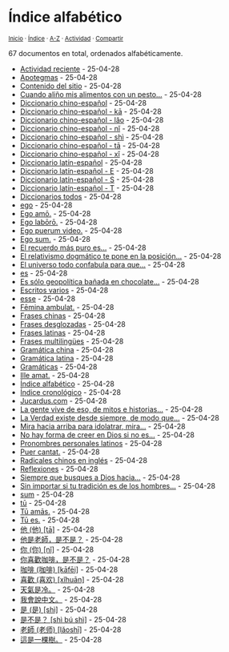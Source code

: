 # Índice alfabético
<sup>[Inicio](https://github.com/jucardus/jucardus.github.io/blob/main/readme.md) · [Índice](https://github.com/jucardus/jucardus.github.io/blob/main/readme.md#contenido) · [A-Z](https://github.com/jucardus/jucardus.github.io/blob/main/indices/alfabetico.md) · [Actividad](https://github.com/jucardus/jucardus.github.io/blob/main/indices/actividad.md) · [Compartir](https://x.com/intent/tweet?text=%C3%8Dndice%20alfab%C3%A9tico%20de%20las%20entradas%20en%20Jucardus.%0A%E2%86%92%20https%3A%2F%2Fgithub.com%2Fjucardus%2Frepo%2Fblob%2Fmain%2Findices%2Falfabetico.md%0A%0A%23indcs_jucardus%0A%40jucardus)</sup>

67 documentos en total, ordenados alfabéticamente.

* [Actividad reciente](https://jucardus.github.io/indices/actividad.html) - 25-04-28
* [Apotegmas](https://jucardus.github.io/indices/apotegmas.html) - 25-04-28
* [Contenido del sitio](https://jucardus.github.io/contenido/contenido.html) - 25-04-28
* [Cuando aliño mis alimentos con un pesto...](https://jucardus.github.io/contenido/c/u/a/cuando-alino-mis-alimentos-con.html) - 25-04-28
* [Diccionario chino-español](https://jucardus.github.io/indices/chino-espanol.html) - 25-04-28
* [Diccionario chino-español - kā](https://jucardus.github.io/indices/chino-espanol-ka1.html) - 25-04-28
* [Diccionario chino-español - lǎo](https://jucardus.github.io/indices/chino-espanol-lao3.html) - 25-04-28
* [Diccionario chino-español - nǐ](https://jucardus.github.io/indices/chino-espanol-ni3.html) - 25-04-28
* [Diccionario chino-español - shì](https://jucardus.github.io/indices/chino-espanol-shi4.html) - 25-04-28
* [Diccionario chino-español - tā](https://jucardus.github.io/indices/chino-espanol-ta1.html) - 25-04-28
* [Diccionario chino-español - xǐ](https://jucardus.github.io/indices/chino-espanol-xi3.html) - 25-04-28
* [Diccionario latín-español](https://jucardus.github.io/indices/latin-espanol.html) - 25-04-28
* [Diccionario latín-español - E](https://jucardus.github.io/indices/latin-espanol-e.html) - 25-04-28
* [Diccionario latín-español - S](https://jucardus.github.io/indices/latin-espanol-s.html) - 25-04-28
* [Diccionario latín-español - T](https://jucardus.github.io/indices/latin-espanol-t.html) - 25-04-28
* [Diccionarios todos](https://jucardus.github.io/indices/diccionarios.html) - 25-04-28
* [ego](https://jucardus.github.io/contenido/e/g/o/ego.html) - 25-04-28
* [Ego amō.](https://jucardus.github.io/contenido/e/g/o/ego-amo.html) - 25-04-28
* [Ego labōrō.](https://jucardus.github.io/contenido/e/g/o/ego-laboro.html) - 25-04-28
* [Ego puerum video.](https://jucardus.github.io/contenido/e/g/o/ego-puerum-video.html) - 25-04-28
* [Ego sum.](https://jucardus.github.io/contenido/e/g/o/ego-sum.html) - 25-04-28
* [El recuerdo más puro es...](https://jucardus.github.io/contenido/e/l/r/el-recuerdo-mas-puro-es.html) - 25-04-28
* [El relativismo dogmático te pone en la posición...](https://jucardus.github.io/contenido/e/l/r/el-relativismo-dogmatico-te-pone.html) - 25-04-28
* [El universo todo confabula para que...](https://jucardus.github.io/contenido/e/u/n/el-universo-todo-confabula-para.html) - 25-04-28
* [es](https://jucardus.github.io/contenido/e/s/m/es.html) - 25-04-28
* [Es sólo geopolítica bañada en chocolate...](https://jucardus.github.io/contenido/e/s/s/es-solo-geopolitica-banada-en.html) - 25-04-28
* [Escritos varios](https://jucardus.github.io/indices/escritos.html) - 25-04-28
* [esse](https://jucardus.github.io/contenido/e/s/s/esse.html) - 25-04-28
* [Fēmina ambulat.](https://jucardus.github.io/contenido/f/e/m/femina-ambulat.html) - 25-04-28
* [Frases chinas](https://jucardus.github.io/indices/frases-chinas.html) - 25-04-28
* [Frases desglozadas](https://jucardus.github.io/indices/frases.html) - 25-04-28
* [Frases latinas](https://jucardus.github.io/indices/frases-latinas.html) - 25-04-28
* [Frases multilingües](https://jucardus.github.io/indices/frases-multilingues.html) - 25-04-28
* [Gramática china](https://jucardus.github.io/indices/gramatica-china.html) - 25-04-28
* [Gramática latina](https://jucardus.github.io/indices/gramatica-latina.html) - 25-04-28
* [Gramáticas](https://jucardus.github.io/indices/gramaticas.html) - 25-04-28
* [Ille amat.](https://jucardus.github.io/contenido/i/l/l/ille-amat.html) - 25-04-28
* [Índice alfabético](https://jucardus.github.io/indices/alfabetico.html) - 25-04-28
* [Índice cronológico](https://jucardus.github.io/indices/cronologico.html) - 25-04-28
* [Jucardus.com](https://jucardus.github.io/index.html) - 25-04-28
* [La gente vive de eso, de mitos e historias...](https://jucardus.github.io/contenido/l/a/g/la-gente-vive-de-eso.html) - 25-04-28
* [La Verdad existe desde siempre, de modo que...](https://jucardus.github.io/contenido/l/a/v/la-verdad-existe-desde-siempre.html) - 25-04-28
* [Mira hacia arriba para idolatrar, mira...](https://jucardus.github.io/contenido/m/i/r/mira-hacia-arriba-para-idolatrar.html) - 25-04-28
* [No hay forma de creer en Dios si no es...](https://jucardus.github.io/contenido/n/o/h/no-hay-forma-de-creer-en.html) - 25-04-28
* [Pronombres personales latinos](https://jucardus.github.io/contenido/p/r/o/pronombres-personales-latinos.html) - 25-04-28
* [Puer cantat.](https://jucardus.github.io/contenido/p/u/e/puer-cantat.html) - 25-04-28
* [Radicales chinos en inglés](https://jucardus.github.io/contenido/r/a/d/radicales-chinos-ingles.html) - 25-04-28
* [Reflexiones](https://jucardus.github.io/indices/reflexiones.html) - 25-04-28
* [Siempre que busques a Dios hacia...](https://jucardus.github.io/contenido/s/i/e/siempre-que-busques-a-dios.html) - 25-04-28
* [Sin importar si tu tradición es de los hombres...](https://jucardus.github.io/contenido/s/i/n/sin-importar-si-tu-tradicion.html) - 25-04-28
* [sum](https://jucardus.github.io/contenido/s/u/m/sum.html) - 25-04-28
* [tū](https://jucardus.github.io/contenido/t/u/m/tu.html) - 25-04-28
* [Tū amās.](https://jucardus.github.io/contenido/t/u/a/tu-amas.html) - 25-04-28
* [Tū es.](https://jucardus.github.io/contenido/t/u/e/tu-es.html) - 25-04-28
* [他 (他) [tā]](https://jucardus.github.io/contenido/t/a/1/ta1-20182.html) - 25-04-28
* [他是老師，是不是？](https://jucardus.github.io/contenido/t/a/1/ta1-shi4-lao3-shi1-shi4-bu2-shi4.html) - 25-04-28
* [你 (你) [nǐ]](https://jucardus.github.io/contenido/n/i/3/ni3-20320.html) - 25-04-28
* [你喜歡咖啡，是不是？](https://jucardus.github.io/contenido/n/i/3/ni3-xi3-huan1-ka1-fei1-shi4-bu2-shi4.html) - 25-04-28
* [咖啡 (咖啡) [kāfēi]](https://jucardus.github.io/contenido/k/a/1/ka1-fei1.html) - 25-04-28
* [喜歡 (喜欢) [xǐhuān]](https://jucardus.github.io/contenido/x/i/3/xi3-huan1.html) - 25-04-28
* [天氣是冷。](https://jucardus.github.io/contenido/t/i/a/tian1-qi4-shi4-leng3.html) - 25-04-28
* [我會說中文。](https://jucardus.github.io/contenido/w/o/3/wo3-hui4-shuo1-zhong1-wen2.html) - 25-04-28
* [是 (是) [shì]](https://jucardus.github.io/contenido/s/h/i/shi4-26159.html) - 25-04-28
* [是不是？ [shì bú shì]](https://jucardus.github.io/contenido/s/h/i/shi4-bu2-shi4.html) - 25-04-28
* [老師 (老师) [lǎoshī]](https://jucardus.github.io/contenido/l/a/o/lao3-shi1.html) - 25-04-28
* [這是一棵樹。](https://jucardus.github.io/contenido/z/h/e/zhe4-shi2-yi1-ke1-shu4.html) - 25-04-28
